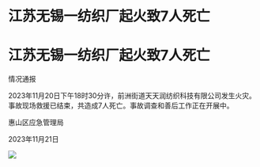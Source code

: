# 江苏无锡一纺织厂起火致7人死亡

# 江苏无锡一纺织厂起火致7人死亡

情况通报

2023年11月20日下午18时30分许，前洲街道天天润纺织科技有限公司发生火灾。事故现场救援已结束，共造成7人死亡。事故调查和善后工作正在开展中。

惠山区应急管理局

2023年11月21日

![](https://inews.gtimg.com/news_bt/OYWFfCxGJ4Y6p_ke4ggKycityXaz3d6RSKSJCgd4y_BlYAA/1000)

